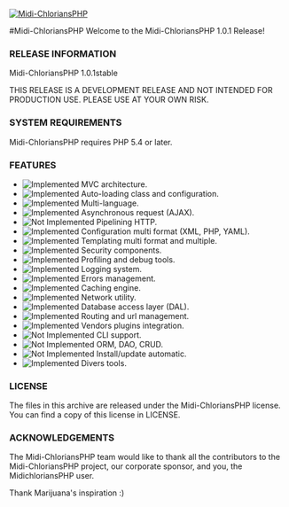 [![Midi-ChloriansPHP](http://img15.hostingpics.net/pics/582569MidichloriansPHP.png)](http://www.midichlorians-php.fr.ht/)

#Midi-ChloriansPHP
Welcome to the Midi-ChloriansPHP 1.0.1 Release! 

### RELEASE INFORMATION

Midi-ChloriansPHP 1.0.1stable

THIS RELEASE IS A DEVELOPMENT RELEASE AND NOT INTENDED FOR PRODUCTION USE.
PLEASE USE AT YOUR OWN RISK.

### SYSTEM REQUIREMENTS

Midi-ChloriansPHP requires PHP 5.4 or later. 

### FEATURES

* ![Implemented](http://img15.hostingpics.net/pics/320145iconeValid.png) MVC architecture.
* ![Implemented](http://img15.hostingpics.net/pics/320145iconeValid.png) Auto-loading class and configuration.
* ![Implemented](http://img15.hostingpics.net/pics/320145iconeValid.png) Multi-language.
* ![Implemented](http://img15.hostingpics.net/pics/320145iconeValid.png) Asynchronous request (AJAX).
* ![Not Implemented](http://img15.hostingpics.net/pics/553209cross.png) Pipelining HTTP.
* ![Implemented](http://img15.hostingpics.net/pics/320145iconeValid.png) Configuration multi format (XML, PHP, YAML).
* ![Implemented](http://img15.hostingpics.net/pics/320145iconeValid.png) Templating multi format and multiple.
* ![Implemented](http://img15.hostingpics.net/pics/320145iconeValid.png) Security components.
* ![Implemented](http://img15.hostingpics.net/pics/320145iconeValid.png) Profiling and debug tools.
* ![Implemented](http://img15.hostingpics.net/pics/320145iconeValid.png) Logging system.
* ![Implemented](http://img15.hostingpics.net/pics/320145iconeValid.png) Errors management.
* ![Implemented](http://img15.hostingpics.net/pics/320145iconeValid.png) Caching engine.
* ![Implemented](http://img15.hostingpics.net/pics/320145iconeValid.png) Network utility.
* ![Implemented](http://img15.hostingpics.net/pics/320145iconeValid.png) Database access layer (DAL).
* ![Implemented](http://img15.hostingpics.net/pics/320145iconeValid.png) Routing and url management.
* ![Implemented](http://img15.hostingpics.net/pics/320145iconeValid.png) Vendors plugins integration.
* ![Not Implemented](http://img15.hostingpics.net/pics/553209cross.png) CLI support.
* ![Not Implemented](http://img15.hostingpics.net/pics/553209cross.png) ORM, DAO, CRUD.
* ![Not Implemented](http://img15.hostingpics.net/pics/553209cross.png) Install/update automatic.
* ![Implemented](http://img15.hostingpics.net/pics/320145iconeValid.png) Divers tools.

### LICENSE

The files in this archive are released under the Midi-ChloriansPHP license.
You can find a copy of this license in LICENSE.

### ACKNOWLEDGEMENTS

The Midi-ChloriansPHP team would like to thank all the contributors to the Midi-ChloriansPHP 
project, our corporate sponsor, and you, the MidichloriansPHP user.

Thank Marijuana's inspiration :)
